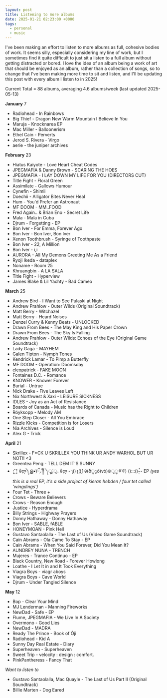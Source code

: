 ```yaml
---
layout: post
title: Listening to more albums
date: 2025-01-21 02:23:00 +0000
tags: 
  - personal
  - music
---
```


I've been making an effort to listen to more albums as full, cohesive bodies of work. It seems silly, especially considering my line of work, but I sometimes find it quite difficult to just sit a listen to a full album without getting distracted or bored. I love the idea of an album being a work of art that should be enjoyed as an album, rather than a collection of songs, so to change that I've been making more time to sit and listen, and I'll be updating this post with every album I listen to in 2025!

Current Total = 88 albums, averaging 4.6 albums/week (last updated 2025-05-13)


**January** 7
- Radiohead - In Rainbows
- Big Thief - Dragon New Warm Mountain I Believe In You
- Maruja - Knocknarea EP
- Mac Miller - Balloonerism
- Ethel Cain - Perverts
- Jerod S. Rivera - Virgo
- aerie - the juniper archives

**February** 23
- Hiatus Kaiyote - Love Heart Cheat Codes
- JPEGMAFIA & Danny Brown - SCARING THE HOES
- JPEGMAFIA - I LAY DOWN MY LIFE FOR YOU (DIRECTORS CUT)
- Title Fight - Floral Green
- Assimilate - Gallows Humour
- Cynefin - Shimli
- Doechii - Alligator Bites Never Heal
- Hum - You'd Prefer an Astronaut
- MF DOOM - MM..FOOD 
- Fred Again.. & Brian Eno - Secret Life
- Mala - Mala in Cuba
- Djrum - Forgetting - EP
- Bon Iver - For Emma, Forever Ago
- Bon Iver - Bon Iver, Bon Iver
- Xenon Toothbrush - Syringe of Toothpaste
- Bon Iver - 22, A Million
- Bon Iver - i,i 
- AURORA - All My Demons Greeting Me As a Friend
- Ryoji Ikeda - dataplex
- Noname - Room 25
- Khruangbin - A LA SALA
- Title Fight - Hyperview
- James Blake & Lil Yachty - Bad Cameo

**March** 25
- Andrew Bird - I Want to See Pulaski at Night
- Andrew Prahlow - Outer Wilds (Original Soundtrack)
- Matt Berry - Witchazel
- Matt Berry - Heard Noises
- Denzel Curry & Kenny Beats - UNLOCKED
- Drawn From Bees - The May King and His Paper Crown
- Drawn From Bees - The Sky Is Falling 
- Andrew Prahlow - Outer Wilds: Echoes of the Eye (Original Game Soundtrack)
- Lady Gaga - MAYHEM
- Galen Tipton - Nymph Tones
- Kendrick Lamar - To Pimp a Butterfly
- MF DOOM - Operation: Doomsday
- cleopatrick - FAKE MOON
- Fontaines D.C. - Romance
- KNOWER - Knower Forever
- Burial - Untrue
- Nick Drake - Five Leaves Left
- Nix Northwest & Xaxi - LEISURE SICKNESS
- IDLES - Joy as an Act of Resistance
- Boards of Canada - Music has the Right to Children
- Röyksopp - Melody AM
- One Step Closer - All You Embrace
- Rizzle Kicks - Competition is for Losers
- Nia Archives - Silence is Loud
- Alex G - Trick

**April** 21
- Skrillex - F*CK U SKRILLEX YOU THINK UR ANDY WARHOL BUT UR NOT!! <3
- Greentea Peng - TELL DEM IT'S SUNNY
- ⣎⡇ꉺლ༽இ•̛)ྀ◞ ༎ຶ ༽ৣৢ؞ৢ؞ؖ ꉺლ - ʅ() ʅ()ʃ ꐑ(ఠీੂ೧ູȯ)vȯ)࿃ूੂ✧⃛✧⃛) ():::() ̴̤̚ - EP *(yes this is a real EP, it's a side project of kieran hebden / four tet called 'wingdings')*
- Four Tet - Three +
- Crows - Beware Believers
- Crows - Reason Enough
- Justice - Hyperdrama
- Billy Strings - Highway Prayers
- Donny Hathaway - Donny Hathaway
- Bon Iver - SABLE, fABLE
- HONEYMOAN - Pink Hell
- Gustavo Santaolalla - The Last of Us (Video Game Soundtrack)
- Cain Abrams - Ola Came To Stay - EP
- Cain Abrams - When You Said Forever, Did You Mean It?
- AUNDREY NUNA - TRENCH
- Mujeres - Trance Continuo - EP
- Black Country, New Road - Forever Howlong
- Loathe - I Let It in and It Took Everything
- Viagra Boys - viagr aboys
- Viagra Boys - Cave World
- Djrum - Under Tangled Silence

**May** 12
- Bop - Clear Your Mind
- MJ Lenderman - Manning Fireworks
- NewDad - Safe - EP
- Flume, JPEGMAFIA - We Live In A Society
- Overmono - Good Lies
- NewDad - MADRA
- Ready The Prince - Book of Ōji
- Radiohead - Kid A
- Sunny Day Real Estate - Diary
- Superheaven - Superheaven
- Sweet Trip - velocity : design : comfort.
- PinkPantheress - Fancy That

*Want to listen to*
- Gustavo Santaolalla, Mac Quayle - The Last of Us Part II (Original Soundtrack)
- Billie Marten - Dog Eared